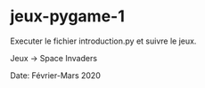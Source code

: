 # jeux-pygame-1
Executer le fichier introduction.py et suivre le jeux.

Jeux -> Space Invaders

Date: Février-Mars 2020
